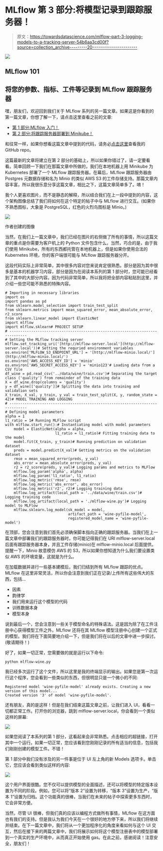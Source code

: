 # MLflow 第 3 部分:将模型记录到跟踪服务器！

> 原文：<https://towardsdatascience.com/mlflow-part-3-logging-models-to-a-tracking-server-54b6aa3cd00f?source=collection_archive---------20----------------------->

![](img/03b7b9062e44aaa89aa57c1c4ae22b94.png)

## MLflow 101

## 将您的参数、指标、工件等记录到 MLflow 跟踪服务器

嘿，朋友们，欢迎回到我们关于 MLflow 系列的另一篇文章。如果这是你看到的第一篇文章，你想了解一下，请点击这里查看之前的文章:

*   [第 1 部分:MLflow 入门！](/mlflow-part-1-getting-started-with-mlflow-8b45bfbbb334)
*   [第 2 部分:将跟踪服务器部署到 Minikube！](/mlflow-part-2-deploying-a-tracking-server-to-minikube-a2d6671e6455)

和往常一样，如果你想看这篇文章中提到的代码，请务必[点击这里](https://github.com/dkhundley/ds-quick-tips/tree/master/010_mlflow_logging_to_server)查看我的 GitHub repo。

这篇最新的文章将建立在第 2 部分的基础上，所以如果你错过了，请一定要看看。简单回顾一下我们在那篇文章中所做的，我们在本地机器上用 Minikube 为 Kubernetes 部署了一个 MLflow 跟踪服务器。在幕后，MLflow 跟踪服务器由 Postgres 元数据存储和名为 Minio 的类似 AWS S3 的工件存储支持。那篇文章内容丰富，所以我很乐意分享这篇文章，相比之下，这篇文章简单多了。唷！

我个人更喜欢图片，而不是静态的解释，所以结合我们在上一段中提到的内容，这个架构图像总结了我们将如何在这个特定的帖子中与 MLflow 进行交互。(如果你不熟悉图标，大象是 PostgreSQL，红色的火烈鸟图标是 Minio。)

![](img/161549374ea9b957817e71137a3b103d.png)

作者创建的图像

当然，在我们上一篇文章中，我们已经在图片的右侧做了所有的事情，所以这篇文章的重点是你需要为客户机上的 Python 文件包含什么。当然，巧合的是，由于我们使用 Minikube，所有的东西都托管在本地机器上，但是如果你使用合法的 Kubernetes 环境，你的客户端很可能与 MLflow 跟踪服务器分开。

这段代码实际上非常简单，其中很多内容对您来说肯定很熟悉。部分是因为其中很多是基本的机器学习内容，部分是因为在阅读本系列的第 1 部分时，您可能已经看到了其中的大部分内容。因为代码非常简单，所以我将把全部内容粘贴到这里，并介绍一些您可能不熟悉的特殊内容。

```
# Importing in necessary libraries
import os
import pandas as pd
from sklearn.model_selection import train_test_split
from sklearn.metrics import mean_squared_error, mean_absolute_error, r2_score
from sklearn.linear_model import ElasticNet
import mlflow
import mlflow.sklearn# PROJECT SETUP
# ------------------------------------------------------------------------------
# Setting the MLflow tracking server
mlflow.set_tracking_uri('[http://mlflow-server.local'](http://mlflow-server.local'))# Setting the requried environment variables
os.environ['MLFLOW_S3_ENDPOINT_URL'] = '[http://mlflow-minio.local/'](http://mlflow-minio.local/')
os.environ['AWS_ACCESS_KEY_ID'] = 'minio'
os.environ['AWS_SECRET_ACCESS_KEY'] = 'minio123'# Loading data from a CSV file
df_wine = pd.read_csv('../data/wine/train.csv')# Separating the target class ('quality') from remainder of the training data
X = df_wine.drop(columns = 'quality')
y = df_wine[['quality']]# Splitting the data into training and validation sets
X_train, X_val, y_train, y_val = train_test_split(X, y, random_state = 42)# MODEL TRAINING AND LOGGING
# ------------------------------------------------------------------------------
# Defining model parameters
alpha = 1
l1_ratio = 1# Running MLFlow script
with mlflow.start_run():# Instantiating model with model parameters
    model = ElasticNet(alpha = alpha,
                       l1_ratio = l1_ratio)# Fitting training data to the model
    model.fit(X_train, y_train)# Running prediction on validation dataset
    preds = model.predict(X_val)# Getting metrics on the validation dataset
    rmse = mean_squared_error(preds, y_val)
    abs_error = mean_absolute_error(preds, y_val)
    r2 = r2_score(preds, y_val)# Logging params and metrics to MLFlow
    mlflow.log_param('alpha', alpha)
    mlflow.log_param('l1_ratio', l1_ratio)
    mlflow.log_metric('rmse', rmse)
    mlflow.log_metric('abs_error', abs_error)
    mlflow.log_metric('r2', r2)# Logging training data
    mlflow.log_artifact(local_path = '../data/wine/train.csv')# Logging training code
    mlflow.log_artifact(local_path = './mlflow-wine.py')# Logging model to MLFlow
    mlflow.sklearn.log_model(sk_model = model,
                             artifact_path = 'wine-pyfile-model',
                             registered_model_name = 'wine-pyfile-model')
```

在顶部，您会注意到我们首先必须确保脚本指向正确的跟踪服务器。当我们在上一篇文章中部署我们的跟踪服务器时，你可能记得我们在 URI mlflow-server.local 后面有跟踪服务器本身，并且工件存储(minio)在 mlflow-minio.local 后面提供。提醒一下，Minio 故意模仿 AWS 的 S3，所以如果你想知道为什么我们要设置类似 AWS 的环境变量，这就是为什么。

在加载数据并进行一些基本建模后，我们归结到所有 MLflow 跟踪的优点。MLflow 在这里非常灵活，所以你会注意到我们正在记录/上传所有这些伟大的东西，包括…

*   因素
*   韵律学
*   我们用来运行这个模型的代码
*   训练数据本身
*   模型本身

说到最后一个，您会注意到一些关于模型命名的特殊语法。这是因为除了在工件注册中心获得模型工件之外，MLflow 还将在其 MLflow 模型注册中心创建一个正式的模型。我们将在下面简要地介绍一下，但是我们将在以后的文章中进一步探讨。(敬请期待！)

好了，如果一切正常，您需要做的就是运行以下命令:

```
python mlflow-wine.py
```

我已经多次运行了这个文件，所以这里是我的终端显示的输出。如果您是第一次运行这个程序，您会看到一些类似的东西，但很明显只是一个微小的不同:

```
Registered model 'wine-pyfile-model' already exists. Creating a new version of this model...
Created version '3' of model 'wine-pyfile-model'.
```

还有朋友，真的是这样！但是在我们结束这篇文章之前，让我们进入 UI，看看一切都正常工作。打开你的浏览器，跳到 mlflow-server.local，你会看到一个类似这样的屏幕:

![](img/870281cedc9302615a7bee0dca3aa6ee.png)

如果您阅读了本系列的第 1 部分，这看起来会非常熟悉。点击相应的超链接，打开其中一个运行。如果一切正常，您应该看到您刚刚记录的所有适当的信息，包括我们刚刚创建的模型工件。不错！

第 1 部分中我们没有涉及的另一件事是位于 UI 左上角的新 Models 选项卡。单击它，您应该会看到类似这样的内容:

![](img/8bf8a8d3b3e164ab670babba7edfa8ee.png)

这个用户界面很酷。您不仅可以提供模型的全面描述，还可以将模型的特定版本设置为不同的阶段。例如，您可以将“版本 2”设置为转移，“版本 3”设置为生产，“版本 1”设置为归档。这个功能真的很棒，当我们在未来的帖子中探索更多东西时，它会非常方便。

当然，尽管 UI 很棒，但我们真的应该以编程方式做所有事情，MLflow 在这方面也有我们的支持。但是我认为我们今天在一个很好的地方停下来，所以我们将继续并结束。在下一篇文章中，我们将从一个更加程序化的角度来看如何与这个 UI 交互，然后在接下来的两篇文章中，我们将展示如何将这个模型注册表中的模型部署到一个真实的生产环境中，从而真正开始使用 gas。在此之前，感谢阅读！注意安全，朋友们！